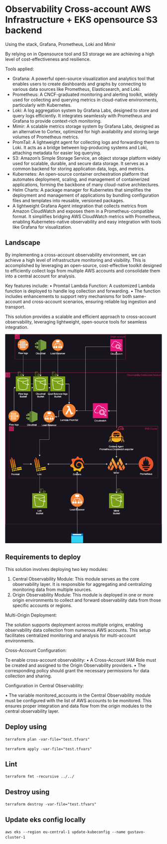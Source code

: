 # Observability Cross-account AWS Infrastructure + EKS opensource S3 backend

Using the stack, Grafana, Prometheus, Loki and Mimir

By relying on in Opensource tool and S3 storage we are achieving a high level of cost-effectiveness and resilience.

Tools applied:

- Grafana: A powerful open-source visualization and analytics tool that enables users to create dashboards and graphs by connecting to various data sources like Prometheus, Elasticsearch, and Loki.
- Prometheus: A CNCF-graduated monitoring and alerting toolkit, widely used for collecting and querying metrics in cloud-native environments, particularly with Kubernetes.
- Loki: A log aggregation system by Grafana Labs, designed to store and query logs efficiently. It integrates seamlessly with Prometheus and Grafana to provide context-rich monitoring.
- Mimir: A scalable metrics storage system by Grafana Labs, designed as an alternative to Cortex, optimized for high availability and storing large volumes of Prometheus metrics.
- PromTail: A lightweight agent for collecting logs and forwarding them to Loki. It acts as a bridge between log-producing systems and Loki, attaching metadata for easier log querying.
- S3: Amazon’s Simple Storage Service, an object storage platform widely used for scalable, durable, and secure data storage. It serves as a common backend for storing application data, logs, and metrics.
- Kubernetes: An open-source container orchestration platform that automates deployment, scaling, and management of containerized applications, forming the backbone of many cloud-native architectures.
- Helm Charts: A package manager for Kubernetes that simplifies the deployment and management of applications by bundling configuration files and templates into reusable, versioned packages.
- A lightweight Grafana Agent integration that collects metrics from Amazon CloudWatch and exposes them in a Prometheus-compatible format. It simplifies bridging AWS CloudWatch metrics with Prometheus, enabling Kubernetes-native observability and easy integration with tools like Grafana for visualization.


## Landscape

By implementing a cross-account observability environment, we can achieve a high level of infrastructure monitoring and visibility. This is accomplished by leveraging an open-source, cost-effective toolkit designed to efficiently collect logs from multiple AWS accounts and consolidate them into a central account for analysis.

Key features include:
•	Promtail Lambda Function: A customized Lambda function is deployed to handle log collection and forwarding.
•	The function includes enhancements to support retry mechanisms for both same-account and cross-account scenarios, ensuring reliable log ingestion and transport.

This solution provides a scalable and efficient approach to cross-account observability, leveraging lightweight, open-source tools for seamless integration.


![img.png](Observability-landscape.drawio.png)

## Requirements to deploy

This solution involves deploying two key modules:
1.	Central Observability Module:
This module serves as the core observability layer. It is responsible for aggregating and centralizing monitoring data from multiple sources.
2.	Origin Observability Module:
This module is deployed in one or more origin environments to collect and forward observability data from those specific accounts or regions.

Multi-Origin Deployment:

The solution supports deployment across multiple origins, enabling observability data collection from numerous AWS accounts. This setup facilitates centralized monitoring and analysis for multi-account environments.

Cross-Account Configuration:

To enable cross-account observability:
•	A Cross-Account IAM Role must be created and assigned to the Origin Observability providers.
•	The corresponding policy should grant the necessary permissions for data collection and sharing.

Configuration in Central Observability:

•	The variable monitored_accounts in the Central Observability module must be configured with the list of AWS accounts to be monitored. This ensures proper integration and data flow from the origin modules to the central observability layer.


## Deploy using

```terraform plan -var-file="test.tfvars"```

```terraform apply -var-file="test.tfvars"```

## Lint

`terraform fmt -recursive ../../ `

## Destroy using

```terraform destroy -var-file="test.tfvars"```


## Update eks config locally

`aws eks --region eu-central-1 update-kubeconfig --name gustavo-cluster-1`


